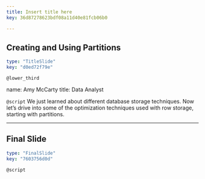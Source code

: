 ```yaml
---
title: Insert title here
key: 36d87278623bdf08a11d40e81fcb06b0

---
```

## Creating and Using Partitions

```yaml
type: "TitleSlide"
key: "d0ed72f79e"
```

`@lower_third`

name: Amy McCarty
title: Data Analyst


`@script`
We just learned about different database storage techniques. Now let’s drive into some of the optimization techniques used with row storage, starting with partitions.


---
## Final Slide

```yaml
type: "FinalSlide"
key: "7603756d0d"
```

`@script`


